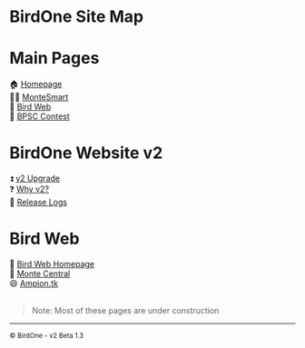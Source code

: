 <link rel="stylesheet" href="style.css">
<script src="http://code.jquery.com/jquery-1.4.2.min.js"></script>
<script> var x = document.getElementsByClassName("site-footer"); setTimeout(() => { x[0].remove(); }, 10); </script> <!--- Hide Footer -->

# BirdOne Site Map

# Main Pages
🏠 [Homepage](..)<br>
🧑‍💻 [MonteSmart](montesmart)<br>
🦜 [Bird Web](birdweb)<br>
📸 [BPSC Contest](../bpsc)<br>

# BirdOne Website v2
⏫ [v2 Upgrade](../v2/)<br>
❓ [Why v2?](../v2/why)<br>
📝 [Release Logs](../v2/logs)<br>

# Bird Web
🦜 [Bird Web Homepage](../birdweb/)<br>
🔄 [Monte Central](../birdweb/montecen)<br>
😄 [Ampion.tk](../birdone/ampiontk)<br>
<br>

> Note: Most of these pages are under construction

<hr>
<sub>&copy; BirdOne - v2 Beta 1.3</sub>
